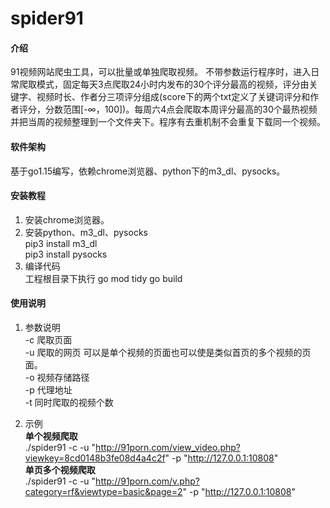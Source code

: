 # spider91

#### 介绍
91视频网站爬虫工具，可以批量或单独爬取视频。
不带参数运行程序时，进入日常爬取模式，固定每天3点爬取24小时内发布的30个评分最高的视频，评分由关键字、视频时长、作者分三项评分组成(score下的两个txt定义了关键词评分和作者评分，分数范围[-∞，100])。每周六4点会爬取本周评分最高的30个最热视频并把当周的视频整理到一个文件夹下。程序有去重机制不会重复下载同一个视频。

#### 软件架构
基于go1.15编写，依赖chrome浏览器、python下的m3_dl、pysocks。


#### 安装教程

1.  安装chrome浏览器。
2.  安装python、m3_dl、pysocks  
 pip3 install m3_dl  
 pip3 install pysocks  
3.  编译代码  
工程根目录下执行
go mod tidy
go build


#### 使用说明

1.    参数说明  
-c 爬取页面  
-u 爬取的网页 可以是单个视频的页面也可以使是类似首页的多个视频的页面。  
-o 视频存储路径  
-p 代理地址  
-t 同时爬取的视频个数  

2.    示例  
**单个视频爬取**  
   ./spider91 -c -u "http://91porn.com/view_video.php?viewkey=8cd0148b3fe08d4a4c2f" -p "http://127.0.0.1:10808"  
**单页多个视频爬取**  
   ./spider91 -c -u "http://91porn.com/v.php?category=rf&viewtype=basic&page=2" -p "http://127.0.0.1:10808"   
    







